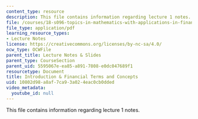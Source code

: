 ```yaml
---
content_type: resource
description: This file contains information regarding lecture 1 notes.
file: /courses/18-s096-topics-in-mathematics-with-applications-in-finance-fall-2013/10802d98a8af7ca93a024eac0cb0dded_MIT18_S096F13_lecnote1.pdf
file_type: application/pdf
learning_resource_types:
- Lecture Notes
license: https://creativecommons.org/licenses/by-nc-sa/4.0/
ocw_type: OCWFile
parent_title: Lecture Notes & Slides
parent_type: CourseSection
parent_uid: 5595067e-ea85-a891-7808-e0dc047689f1
resourcetype: Document
title: Introduction & Financial Terms and Concepts
uid: 10802d98-a8af-7ca9-3a02-4eac0cb0dded
video_metadata:
  youtube_id: null
---
```

This file contains information regarding lecture 1 notes.